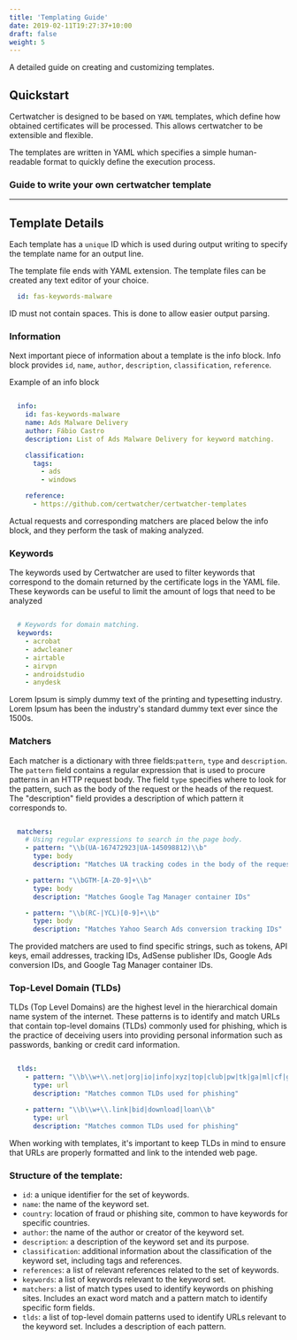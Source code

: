 ```yaml
---
title: 'Templating Guide'
date: 2019-02-11T19:27:37+10:00
draft: false
weight: 5
---
```


A detailed guide on creating and customizing templates.

<!--more-->

## Quickstart

Certwatcher is designed to be based on `YAML` templates, which define how obtained certificates will be processed. This allows certwatcher to be extensible and flexible.

The templates are written in YAML which specifies a simple human-readable format to quickly define the execution process.

### Guide to write your own certwatcher template

---

## Template Details

Each template has a `unique` ID which is used during output writing to specify the template name for an output line.

The template file ends with YAML extension. The template files can be created any text editor of your choice.

```yaml
  id: fas-keywords-malware
```

ID must not contain spaces. This is done to allow easier output parsing.

### Information

Next important piece of information about a template is the info block. Info block provides `id`, `name`, `author`, `description`, `classification`, `reference`.

Example of an info block


```yaml

  info:
    id: fas-keywords-malware
    name: Ads Malware Delivery
    author: Fábio Castro
    description: List of Ads Malware Delivery for keyword matching.

    classification:
      tags:
        - ads
        - windows

    reference:
      - https://github.com/certwatcher/certwatcher-templates


```
Actual requests and corresponding matchers are placed below the info block, and they perform the task of making analyzed.

### Keywords

The keywords used by Certwatcher are used to filter keywords that correspond to the domain returned by the certificate logs in the YAML file. These keywords can be useful to limit the amount of logs that need to be analyzed

```yaml

  # Keywords for domain matching.
  keywords:
    - acrobat
    - adwcleaner
    - airtable
    - airvpn
    - androidstudio
    - anydesk

```

Lorem Ipsum is simply dummy text of the printing and typesetting industry. Lorem Ipsum has been the industry's standard dummy text ever since the 1500s.

### Matchers

Each matcher is a dictionary with three fields:``pattern``, ```type``` and ```description```. The ```pattern``` field contains a regular expression that is used to procure patterns in an HTTP request body. The field ```type``` specifies where to look for the pattern, such as the body of the request or the heads of the request. The "description" field provides a description of which pattern it corresponds to.

``` yaml

  matchers:
    # Using regular expressions to search in the page body.
    - pattern: "\\b(UA-167472923|UA-145098812)\\b"
      type: body
      description: "Matches UA tracking codes in the body of the request."

    - pattern: "\\bGTM-[A-Z0-9]+\\b"
      type: body
      description: "Matches Google Tag Manager container IDs"

    - pattern: "\\b(RC-|YCL)[0-9]+\\b"
      type: body
      description: "Matches Yahoo Search Ads conversion tracking IDs"

```

The provided matchers are used to find specific strings, such as tokens, API keys, email addresses, tracking IDs, AdSense publisher IDs, Google Ads conversion IDs, and Google Tag Manager container IDs.

### Top-Level Domain (TLDs)

TLDs (Top Level Domains) are the highest level in the hierarchical domain name system of the internet. These patterns is to identify and match URLs that contain top-level domains (TLDs) commonly used for phishing, which is the practice of deceiving users into providing personal information such as passwords, banking or credit card information.

``` yaml

  tlds:
    - pattern: "\\b\\w+\\.net|org|io|info|xyz|top|club|pw|tk|ga|ml|cf|gq|online|tech\\b"
      type: url
      description: "Matches common TLDs used for phishing"

    - pattern: "\\b\\w+\\.link|bid|download|loan\\b"
      type: url
      description: "Matches common TLDs used for phishing"


```
When working with templates, it's important to keep TLDs in mind to ensure that URLs are properly formatted and link to the intended web page.

### Structure of the template:

- `id`: a unique identifier for the set of keywords.
- `name`: the name of the keyword set.
- `country`: location of fraud or phishing site, common to have keywords for specific countries.
- `author`: the name of the author or creator of the keyword set.
- `description`: a description of the keyword set and its purpose.
- `classification`: additional information about the classification of the keyword set, including tags and references.
- `references`: a list of relevant references related to the set of keywords.
- `keywords`: a list of keywords relevant to the keyword set.
- `matchers`: a list of match types used to identify keywords on phishing sites. Includes an exact word match and a pattern match to identify specific form fields.
- `tlds`: a list of top-level domain patterns used to identify URLs relevant to the keyword set. Includes a description of each pattern.